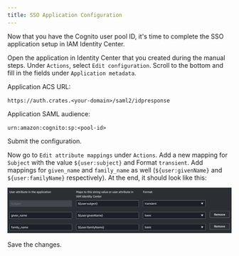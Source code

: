 ```yaml
---
title: SSO Application Configuration
---
```


Now that you have the Cognito user pool ID, it's time to complete the SSO application setup
in IAM Identity Center.

Open the application in Identity Center that you created during the manual steps.
Under `Actions`, select `Edit configuration`. Scroll to the bottom and fill in the fields
under `Application metadata`.

Application ACS URL: 

```
https://auth.crates.<your-domain>/saml2/idpresponse
```

Application SAML audience:
```
urn:amazon:cognito:sp:<pool-id>
```

Submit the configuration.

Now go to `Edit attribute mappings` under `Actions`. Add a new mapping for `Subject`
with the value `${user:subject}` and Format `transient`. Add mappings for 
`given_name` and `family_name` as well (`${user:givenName}` and `${user:familyName}` respectively).
At the end, it should look like this:

![SAML attribute mappings](/assets/saml-attribute-mappings.png)

Save the changes.